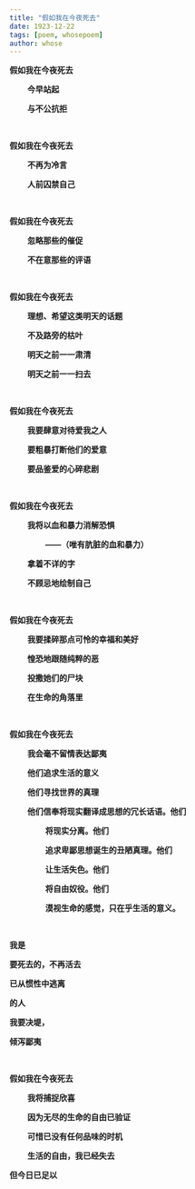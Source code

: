 ```yaml
---
title: "假如我在今夜死去"
date: 1923-12-22
tags: [poem, whosepoem]
author: whose
---
```


**假如我在今夜死去**

&nbsp;&nbsp;&nbsp;&nbsp;&nbsp;&nbsp;&nbsp;&nbsp;**今早站起**

&nbsp;&nbsp;&nbsp;&nbsp;&nbsp;&nbsp;&nbsp;&nbsp;**与不公抗拒**

<br>

**假如我在今夜死去**

&nbsp;&nbsp;&nbsp;&nbsp;&nbsp;&nbsp;&nbsp;&nbsp;**不再为冷言**

&nbsp;&nbsp;&nbsp;&nbsp;&nbsp;&nbsp;&nbsp;&nbsp;**人前囚禁自己**

<br>

**假如我在今夜死去**

&nbsp;&nbsp;&nbsp;&nbsp;&nbsp;&nbsp;&nbsp;&nbsp;**忽略那些的催促**

&nbsp;&nbsp;&nbsp;&nbsp;&nbsp;&nbsp;&nbsp;&nbsp;**不在意那些的评语**

<br>

**假如我在今夜死去**

&nbsp;&nbsp;&nbsp;&nbsp;&nbsp;&nbsp;&nbsp;&nbsp;**理想、希望这类明天的话题**

&nbsp;&nbsp;&nbsp;&nbsp;&nbsp;&nbsp;&nbsp;&nbsp;**不及路旁的枯叶**

&nbsp;&nbsp;&nbsp;&nbsp;&nbsp;&nbsp;&nbsp;&nbsp;**明天之前一一肃清**

&nbsp;&nbsp;&nbsp;&nbsp;&nbsp;&nbsp;&nbsp;&nbsp;**明天之前一一扫去**

<br>

**假如我在今夜死去**

&nbsp;&nbsp;&nbsp;&nbsp;&nbsp;&nbsp;&nbsp;&nbsp;**我要肆意对待爱我之人**

&nbsp;&nbsp;&nbsp;&nbsp;&nbsp;&nbsp;&nbsp;&nbsp;**要粗暴打断他们的爱意**

&nbsp;&nbsp;&nbsp;&nbsp;&nbsp;&nbsp;&nbsp;&nbsp;**要品鉴爱的心碎悲剧**

<br>

**假如我在今夜死去**

&nbsp;&nbsp;&nbsp;&nbsp;&nbsp;&nbsp;&nbsp;&nbsp;**我将以血和暴力消解恐惧**

&nbsp;&nbsp;&nbsp;&nbsp;&nbsp;&nbsp;&nbsp;&nbsp;&nbsp;&nbsp;&nbsp;&nbsp;&nbsp;&nbsp;&nbsp;&nbsp;**——（唯有肮脏的血和暴力）**

&nbsp;&nbsp;&nbsp;&nbsp;&nbsp;&nbsp;&nbsp;&nbsp;**拿着不详的字**

&nbsp;&nbsp;&nbsp;&nbsp;&nbsp;&nbsp;&nbsp;&nbsp;**不顾忌地绘制自己**

<br>

**假如我在今夜死去**

&nbsp;&nbsp;&nbsp;&nbsp;&nbsp;&nbsp;&nbsp;&nbsp;**我要揉碎那点可怜的幸福和美好**

&nbsp;&nbsp;&nbsp;&nbsp;&nbsp;&nbsp;&nbsp;&nbsp;**惶恐地跟随纯粹的恶**

&nbsp;&nbsp;&nbsp;&nbsp;&nbsp;&nbsp;&nbsp;&nbsp;**投撒她们的尸块**

&nbsp;&nbsp;&nbsp;&nbsp;&nbsp;&nbsp;&nbsp;&nbsp;**在生命的角落里**

<br>

**假如我在今夜死去**

&nbsp;&nbsp;&nbsp;&nbsp;&nbsp;&nbsp;&nbsp;&nbsp;**我会毫不留情表达鄙夷**

&nbsp;&nbsp;&nbsp;&nbsp;&nbsp;&nbsp;&nbsp;&nbsp;**他们追求生活的意义**

&nbsp;&nbsp;&nbsp;&nbsp;&nbsp;&nbsp;&nbsp;&nbsp;**他们寻找世界的真理**

&nbsp;&nbsp;&nbsp;&nbsp;&nbsp;&nbsp;&nbsp;&nbsp;**他们信奉将现实翻译成思想的冗长话语。他们**

&nbsp;&nbsp;&nbsp;&nbsp;&nbsp;&nbsp;&nbsp;&nbsp;&nbsp;&nbsp;&nbsp;&nbsp;&nbsp;&nbsp;&nbsp;&nbsp;**将现实分离。他们**

&nbsp;&nbsp;&nbsp;&nbsp;&nbsp;&nbsp;&nbsp;&nbsp;&nbsp;&nbsp;&nbsp;&nbsp;&nbsp;&nbsp;&nbsp;&nbsp;**追求卑鄙思想诞生的丑陋真理。他们**

&nbsp;&nbsp;&nbsp;&nbsp;&nbsp;&nbsp;&nbsp;&nbsp;&nbsp;&nbsp;&nbsp;&nbsp;&nbsp;&nbsp;&nbsp;&nbsp;**让生活失色。他们**

&nbsp;&nbsp;&nbsp;&nbsp;&nbsp;&nbsp;&nbsp;&nbsp;&nbsp;&nbsp;&nbsp;&nbsp;&nbsp;&nbsp;&nbsp;&nbsp;**将自由奴役。他们**

&nbsp;&nbsp;&nbsp;&nbsp;&nbsp;&nbsp;&nbsp;&nbsp;&nbsp;&nbsp;&nbsp;&nbsp;&nbsp;&nbsp;&nbsp;&nbsp;**漠视生命的感觉，只在乎生活的意义。**

<br>

**我是**

**要死去的，不再活去**

**已从惯性中逃离**

**的人**

**我要决堤，**

**倾泻鄙夷**

<br>

**假如我在今夜死去**

&nbsp;&nbsp;&nbsp;&nbsp;&nbsp;&nbsp;&nbsp;&nbsp;**我将捕捉欣喜**

&nbsp;&nbsp;&nbsp;&nbsp;&nbsp;&nbsp;&nbsp;&nbsp;**因为无尽的生命的自由已验证**

&nbsp;&nbsp;&nbsp;&nbsp;&nbsp;&nbsp;&nbsp;&nbsp;**可惜已没有任何品味的时机**

&nbsp;&nbsp;&nbsp;&nbsp;&nbsp;&nbsp;&nbsp;&nbsp;**生活的自由，我已经失去**

**但今日已足以**

